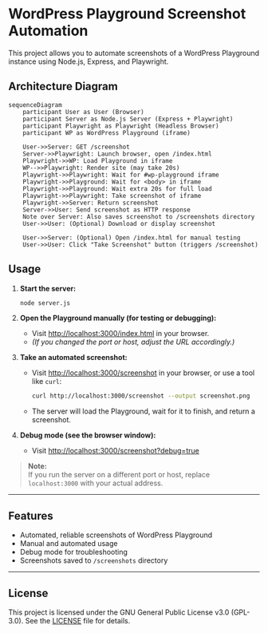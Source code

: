 # WordPress Playground Screenshot Automation

This project allows you to automate screenshots of a WordPress Playground instance using Node.js, Express, and Playwright.

## Architecture Diagram

```mermaid
sequenceDiagram
    participant User as User (Browser)
    participant Server as Node.js Server (Express + Playwright)
    participant Playwright as Playwright (Headless Browser)
    participant WP as WordPress Playground (iframe)

    User->>Server: GET /screenshot
    Server->>Playwright: Launch browser, open /index.html
    Playwright->>WP: Load Playground in iframe
    WP-->>Playwright: Render site (may take 20s)
    Playwright->>Playwright: Wait for #wp-playground iframe
    Playwright->>Playground: Wait for <body> in iframe
    Playwright->>Playground: Wait extra 20s for full load
    Playwright->>Playwright: Take screenshot of iframe
    Playwright->>Server: Return screenshot
    Server->>User: Send screenshot as HTTP response
    Note over Server: Also saves screenshot to /screenshots directory
    User->>User: (Optional) Download or display screenshot

    User->>Server: (Optional) Open /index.html for manual testing
    User->>User: Click "Take Screenshot" button (triggers /screenshot)
```

## Usage

1. **Start the server:**
   ```bash
   node server.js
   ```

2. **Open the Playground manually (for testing or debugging):**
   - Visit [http://localhost:3000/index.html](http://localhost:3000/index.html) in your browser.
   - *(If you changed the port or host, adjust the URL accordingly.)*

3. **Take an automated screenshot:**
   - Visit [http://localhost:3000/screenshot](http://localhost:3000/screenshot) in your browser, or use a tool like `curl`:
     ```bash
     curl http://localhost:3000/screenshot --output screenshot.png
     ```
   - The server will load the Playground, wait for it to finish, and return a screenshot.

4. **Debug mode (see the browser window):**
   - Visit [http://localhost:3000/screenshot?debug=true](http://localhost:3000/screenshot?debug=true)

> **Note:**  
> If you run the server on a different port or host, replace `localhost:3000` with your actual address.

---

## Features

- Automated, reliable screenshots of WordPress Playground
- Manual and automated usage
- Debug mode for troubleshooting
- Screenshots saved to `/screenshots` directory

---

## License

   This project is licensed under the GNU General Public License v3.0 (GPL-3.0).
   See the [LICENSE](LICENSE) file for details.
